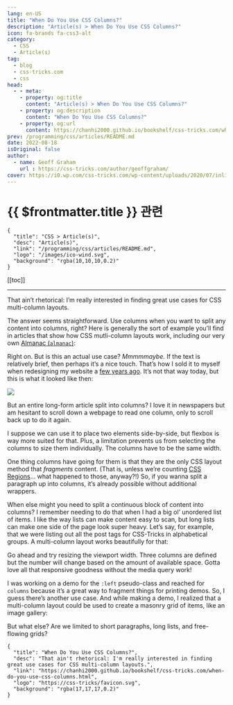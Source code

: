 ```yaml
---
lang: en-US
title: "When Do You Use CSS Columns?"
description: "Article(s) > When Do You Use CSS Columns?"
icon: fa-brands fa-css3-alt
category:
  - CSS
  - Article(s)
tag:
  - blog
  - css-tricks.com
  - css
head:
  - - meta:
    - property: og:title
      content: "Article(s) > When Do You Use CSS Columns?"
    - property: og:description
      content: "When Do You Use CSS Columns?"
    - property: og:url
      content: https://chanhi2000.github.io/bookshelf/css-tricks.com/when-do-you-use-css-columns.html
prev: /programming/css/articles/README.md
date: 2022-08-18
isOriginal: false
author:
  - name: Geoff Graham
    url : https://css-tricks.com/author/geoffgraham/
cover: https://i0.wp.com/css-tricks.com/wp-content/uploads/2020/07/inline-block-columns.png
---
```


# {{ $frontmatter.title }} 관련

```component VPCard
{
  "title": "CSS > Article(s)",
  "desc": "Article(s)",
  "link": "/programming/css/articles/README.md",
  "logo": "/images/ico-wind.svg",
  "background": "rgba(10,10,10,0.2)"
}
```

[[toc]]

---

<SiteInfo
  name="When Do You Use CSS Columns?"
  desc="That ain't rhetorical: I'm really interested in finding great use cases for CSS multi-column layouts."
  url="https://css-tricks.com/when-do-you-use-css-columns"
  logo="https://css-tricks/favicon.svg"
  preview="https://i0.wp.com/css-tricks.com/wp-content/uploads/2020/07/inline-block-columns.png"/>

That ain’t rhetorical: I’m really interested in finding great use cases for CSS multi-column layouts.

The answer seems straightforward. Use columns when you want to split any content into columns, right? Here is generally the sort of example you’ll find in articles that show how CSS mutli-column layouts work, including our very own [Almanac (<FontIcon icon="iconfont icon-css-tricks"/>`almanac`)](https://css-tricks.com/almanac/properties/c/columns/):

<CodePen
  user="geoffgraham"
  slug-hash="yLKQNYP"
  title="Untitled"
  :default-tab="['css','result']"
  :theme="$isDarkmode ? 'dark': 'light'"/>
Right on. But is this an actual use case? *Mmmmmaybe.* If the text is relatively brief, then perhaps it’s a nice touch. That’s how I sold it to myself when redesigning my website a [<FontIcon icon="fas fa-globe"/>few years ago](https://geoffgraham.me/website-redesign-the-homepage/). It’s not that way today, but this is what it looked like then:

![](https://i0.wp.com/css-tricks.com/wp-content/uploads/2022/08/mockup-03.jpg?resize=1440%2C1662&ssl=1)

But an entire long-form article split into columns? I love it in newspapers but am hesitant to scroll down a webpage to read one column, only to scroll back up to do it again.

I suppose we can use it to place two elements side-by-side, but flexbox is way more suited for that. Plus, a limitation prevents us from selecting the columns to size them individually. The columns have to be the same width.

One thing columns have going for them is that they are the only CSS layout method that *fragments* content. (That is, unless we’re counting [<FontIcon icon="fas fa-globe"/>CSS Regions](https://drafts.csswg.org/css-regions/)… what happened to those, anyway?!) So, if you wanna split a paragraph up into columns, it’s already possible without additional wrappers.

When else might you need to split a continuous block of content into columns? I remember needing to do that when I had a big ol’ unordered list of items. I like the way lists can make content easy to scan, but long lists can make one side of the page look super heavy. Let’s say, for example, that we were listing out all the post tags for CSS-Tricks in alphabetical groups. A multi-column layout works beautifully for that:

<CodePen
  user="geoffgraham"
  slug-hash="eYMQNKQ"
  title="CSS Multi-Column Tag List"
  :default-tab="['css','result']"
  :theme="$isDarkmode ? 'dark': 'light'"/>

Go ahead and try resizing the viewport width. Three columns are defined but the number will change based on the amount of available space. Gotta love all that responsive goodness without the media query work!

I was working on a demo for the `:left` pseudo-class and reached for `columns` because it’s a great way to fragment things for printing demos. So, I guess there’s another use case. And while making a demo, I realized that a multi-column layout could be used to create a masonry grid of items, like an image gallery:

<CodePen
  user="geoffgraham"
  slug-hash="qBoQOWd"
  title="Untitled"
  :default-tab="['css','result']"
  :theme="$isDarkmode ? 'dark': 'light'"/>

But what else? Are we limited to short paragraphs, long lists, and free-flowing grids?

<!-- TODO: add ARTICLE CARD -->
```component VPCard
{
  "title": "When Do You Use CSS Columns?",
  "desc": "That ain't rhetorical: I'm really interested in finding great use cases for CSS multi-column layouts.",
  "link": "https://chanhi2000.github.io/bookshelf/css-tricks.com/when-do-you-use-css-columns.html",
  "logo": "https://css-tricks/favicon.svg",
  "background": "rgba(17,17,17,0.2)"
}
```
